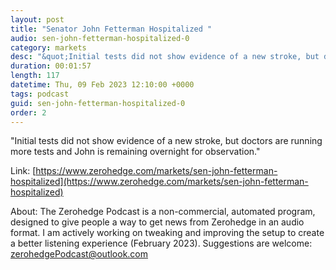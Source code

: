 ```yaml
---
layout: post
title: "Senator John Fetterman Hospitalized "
audio: sen-john-fetterman-hospitalized-0
category: markets
desc: "&quot;Initial tests did not show evidence of a new stroke, but doctors are running more tests and John is remaining overnight for observation.&quot;"
duration: 00:01:57
length: 117
datetime: Thu, 09 Feb 2023 12:10:00 +0000
tags: podcast
guid: sen-john-fetterman-hospitalized-0
order: 2
---
```

&quot;Initial tests did not show evidence of a new stroke, but doctors are running more tests and John is remaining overnight for observation.&quot;

Link: [https://www.zerohedge.com/markets/sen-john-fetterman-hospitalized](https://www.zerohedge.com/markets/sen-john-fetterman-hospitalized)

About: The Zerohedge Podcast is a non-commercial, automated program, designed to give people a way to get news from Zerohedge in an audio format.  I am actively working on tweaking and improving the setup to create a better listening experience (February 2023).  Suggestions are welcome: [zerohedgePodcast@outlook.com](mailto:zerohedgePodcast@outlook.com)